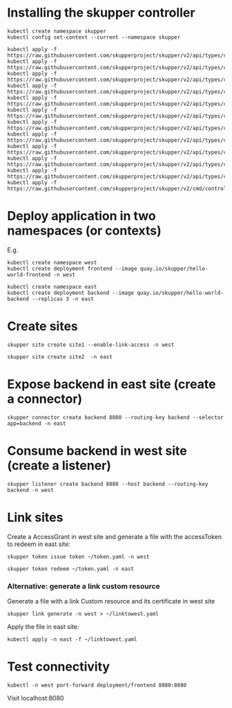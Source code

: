 # Installing the skupper controller

```
kubectl create namespace skupper
kubectl config set-context --current --namespace skupper
```

```
kubectl apply -f https://raw.githubusercontent.com/skupperproject/skupper/v2/api/types/crds/skupper_access_grant_crd.yaml
kubectl apply -f https://raw.githubusercontent.com/skupperproject/skupper/v2/api/types/crds/skupper_access_token_crd.yaml
kubectl apply -f https://raw.githubusercontent.com/skupperproject/skupper/v2/api/types/crds/skupper_attached_connector_anchor_crd.yaml
kubectl apply -f https://raw.githubusercontent.com/skupperproject/skupper/v2/api/types/crds/skupper_attached_connector_crd.yaml
kubectl apply -f https://raw.githubusercontent.com/skupperproject/skupper/v2/api/types/crds/skupper_certificate_crd.yaml
kubectl apply -f https://raw.githubusercontent.com/skupperproject/skupper/v2/api/types/crds/skupper_connector_crd.yaml
kubectl apply -f https://raw.githubusercontent.com/skupperproject/skupper/v2/api/types/crds/skupper_link_crd.yaml
kubectl apply -f https://raw.githubusercontent.com/skupperproject/skupper/v2/api/types/crds/skupper_listener_crd.yaml
kubectl apply -f https://raw.githubusercontent.com/skupperproject/skupper/v2/api/types/crds/skupper_router_access_crd.yaml
kubectl apply -f https://raw.githubusercontent.com/skupperproject/skupper/v2/api/types/crds/skupper_secured_access_crd.yaml
kubectl apply -f https://raw.githubusercontent.com/skupperproject/skupper/v2/api/types/crds/skupper_site_crd.yaml
kubectl apply -f https://raw.githubusercontent.com/skupperproject/skupper/v2/cmd/controller/deploy_cluster_scope.yaml
```

# Deploy application in two namespaces (or contexts)

E.g.

```
kubectl create namespace west
kubectl create deployment frontend --image quay.io/skupper/hello-world-frontend -n west
```

```
kubectl create namespace east
kubectl create deployment backend --image quay.io/skupper/hello-world-backend --replicas 3 -n east
```

# Create sites

```
skupper site create site1 --enable-link-access -n west
```

```
skupper site create site2  -n east
```

# Expose backend in east site (create a connector)

```
skupper connector create backend 8080 --routing-key backend --selector app=backend -n east
```

# Consume backend in west site (create a listener)

```
skupper listener create backend 8080 --host backend --routing-key backend -n west
```

# Link sites

Create a AccessGrant in west site and generate a file with the accessToken to redeem in east site:

```
skupper token issue token ~/token.yaml -n west
```

```
skupper token redeem ~/token.yaml -n east
```

### Alternative: generate a link custom resource

Generate a file with a link Custom resource and its certificate in west site
```
skupper link generate -n west > ~/linktowest.yaml
```
Apply the file in east site: 

```
kubectl apply -n east -f ~/linktowest.yaml
```


# Test connectivity

```
kubectl -n west port-forward deployment/frontend 8080:8080
```

Visit localhost:8080
